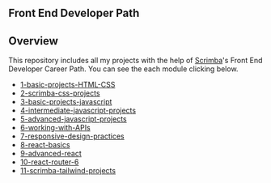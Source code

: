 ## Front End Developer Path

  ## Overview
  This repository includes all my projects with the help of [Scrimba](https://scrimba.com/learn/frontend/)'s Front End Developer Career Path. 
  You can see the each module clicking below.
  
- [1-basic-projects-HTML-CSS](https://github.com/fulyaertay/basic-projects-html-css)
- [2-scrimba-css-projects](https://github.com/fulyaertay/scrimba-css-projects)
- [3-basic-projects-javascript](https://github.com/fulyaertay/basic-projects-javascript)
- [4-intermediate-javascript-projects](https://github.com/fulyaertay/intermediate-javascript-projects)
- [5-advanced-javascript-projects](https://github.com/fulyaertay/advanced-javascript-projects)
- [6-working-with-APIs](https://github.com/fulyaertay/working-with-APIs)
- [7-responsive-design-practices](https://github.com/fulyaertay/responsive-design-practices)
- [8-react-basics](https://github.com/fulyaertay/react-basics)
- [9-advanced-react](https://github.com/fulyaertay/advanced-react)
- [10-react-router-6](https://github.com/fulyaertay/react-router-v6)
- [11-scrimba-tailwind-projects](https://github.com/fulyaertay/scrimba-tailwind-projects)

